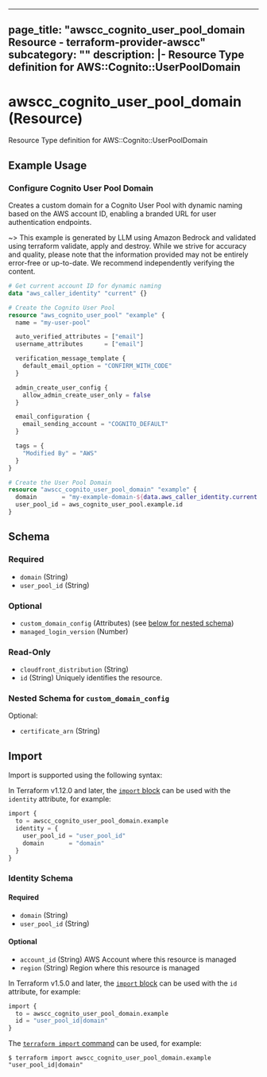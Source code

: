 
---
page_title: "awscc_cognito_user_pool_domain Resource - terraform-provider-awscc"
subcategory: ""
description: |-
  Resource Type definition for AWS::Cognito::UserPoolDomain
---

# awscc_cognito_user_pool_domain (Resource)

Resource Type definition for AWS::Cognito::UserPoolDomain

## Example Usage

### Configure Cognito User Pool Domain

Creates a custom domain for a Cognito User Pool with dynamic naming based on the AWS account ID, enabling a branded URL for user authentication endpoints.

~> This example is generated by LLM using Amazon Bedrock and validated using terraform validate, apply and destroy. While we strive for accuracy and quality, please note that the information provided may not be entirely error-free or up-to-date. We recommend independently verifying the content.

```terraform
# Get current account ID for dynamic naming
data "aws_caller_identity" "current" {}

# Create the Cognito User Pool
resource "aws_cognito_user_pool" "example" {
  name = "my-user-pool"

  auto_verified_attributes = ["email"]
  username_attributes      = ["email"]

  verification_message_template {
    default_email_option = "CONFIRM_WITH_CODE"
  }

  admin_create_user_config {
    allow_admin_create_user_only = false
  }

  email_configuration {
    email_sending_account = "COGNITO_DEFAULT"
  }

  tags = {
    "Modified By" = "AWS"
  }
}

# Create the User Pool Domain
resource "awscc_cognito_user_pool_domain" "example" {
  domain       = "my-example-domain-${data.aws_caller_identity.current.account_id}"
  user_pool_id = aws_cognito_user_pool.example.id
}
```

<!-- schema generated by tfplugindocs -->
## Schema

### Required

- `domain` (String)
- `user_pool_id` (String)

### Optional

- `custom_domain_config` (Attributes) (see [below for nested schema](#nestedatt--custom_domain_config))
- `managed_login_version` (Number)

### Read-Only

- `cloudfront_distribution` (String)
- `id` (String) Uniquely identifies the resource.

<a id="nestedatt--custom_domain_config"></a>
### Nested Schema for `custom_domain_config`

Optional:

- `certificate_arn` (String)

## Import

Import is supported using the following syntax:

In Terraform v1.12.0 and later, the [`import` block](https://developer.hashicorp.com/terraform/language/import) can be used with the `identity` attribute, for example:

```terraform
import {
  to = awscc_cognito_user_pool_domain.example
  identity = {
    user_pool_id = "user_pool_id"
    domain       = "domain"
  }
}
```

<!-- schema generated by tfplugindocs -->
### Identity Schema

#### Required

- `domain` (String)
- `user_pool_id` (String)

#### Optional

- `account_id` (String) AWS Account where this resource is managed
- `region` (String) Region where this resource is managed

In Terraform v1.5.0 and later, the [`import` block](https://developer.hashicorp.com/terraform/language/import) can be used with the `id` attribute, for example:

```terraform
import {
  to = awscc_cognito_user_pool_domain.example
  id = "user_pool_id|domain"
}
```

The [`terraform import` command](https://developer.hashicorp.com/terraform/cli/commands/import) can be used, for example:

```shell
$ terraform import awscc_cognito_user_pool_domain.example "user_pool_id|domain"
```

